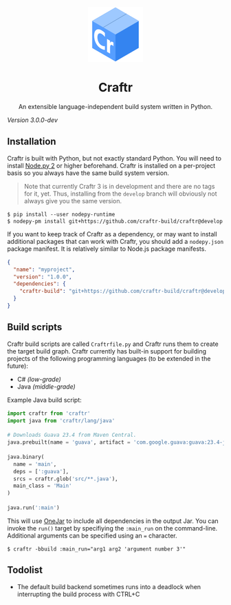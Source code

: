 <p align="center"><img src=".assets/craftr-logo.png"></p>
<h1 align="center">Craftr</h1>
<p align="center">
  An extensible language-independent build system written in Python.
</p>

*Version 3.0.0-dev*

## Installation

Craftr is built with Python, but not exactly standard Python. You will need
to install [Node.py 2](https://nodepy.org/) or higher beforehand. Craftr is
installed on a per-project basis so you always have the same build system
version.

> Note that currently Craftr 3 is in development and there are no tags for
> it, yet. Thus, installing from the `develop` branch will obviously not
> always give you the same version.

    $ pip install --user nodepy-runtime
    $ nodepy-pm install git+https://github.com/craftr-build/craftr@develop

If you want to keep track of Craftr as a dependency, or may want to install
additional packages that can work with Craftr, you should add a `nodepy.json`
package manifest. It is relatively similar to Node.js package manifests.

```json
{
  "name": "myproject",
  "version": "1.0.0",
  "dependencies": {
    "craftr-build": "git+https://github.com/craftr-build/craftr@develop"
  }
}
```

## Build scripts

Craftr build scripts are called `Craftrfile.py` and Craftr runs them to create
the target build graph. Craftr currently has built-in support for building
projects of the following programming languages (to be extended in the future):

* C# *(low-grade)*
* Java *(middle-grade)*

Example Java build script:

```python
import craftr from 'craftr'
import java from 'craftr/lang/java'

# Downloads Guava 23.4 from Maven Central.
java.prebuilt(name = 'guava', artifact = 'com.google.guava:guava:23.4-jre')

java.binary(
  name = 'main',
  deps = [':guava'],
  srcs = craftr.glob('src/**.java'),
  main_class = 'Main'
)

java.run(':main')
```

This will use [OneJar](http://one-jar.sourceforge.net/) to include all
dependencies in the output Jar. You can invoke the `run()` target by
specifiying the `:main_run` on the command-line. Additional arguments
can be specified using an `=` character.

    $ craftr -bbuild :main_run="arg1 arg2 'argument number 3'"

## Todolist

* The default build backend sometimes runs into a deadlock when interrupting
  the build process with CTRL+C
